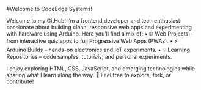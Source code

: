 #Welcome to CodeEdge Systems!

Welcome to my GitHub!
I’m a frontend developer and tech enthusiast passionate about building clean, responsive web apps and experimenting with hardware using Arduino.
Here you’ll find a mix of:
	•	🌐 Web Projects – from interactive quiz apps to full Progressive Web Apps (PWAs).
	•	⚡ Arduino Builds – hands-on electronics and IoT experiments.
	•	💡 Learning Repositories – code samples, tutorials, and personal experiments.

I enjoy exploring HTML, CSS, JavaScript, and emerging technologies while sharing what I learn along the way.
🚀 Feel free to explore, fork, or contribute!
